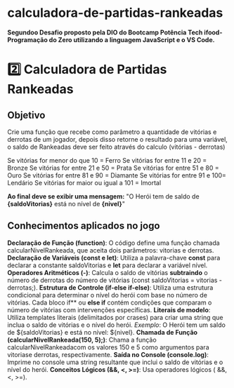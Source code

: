 # calculadora-de-partidas-rankeadas
**Segundoo Desafio proposto pela DIO do Bootcamp Potência Tech ifood-Programação do Zero utilizando a linguagem JavaScript e o VS Code.**

# 2️⃣ Calculadora de Partidas Rankeadas
## Objetivo

Crie uma função que recebe como parâmetro a quantidade de vitórias e derrotas de um jogador, depois disso retorne o resultado para uma variável, o saldo de Rankeadas deve ser feito através do calculo (vitórias - derrotas)

Se vitórias for menor do que 10 = Ferro
Se vitórias for entre 11 e 20 = Bronze
Se vitórias for entre 21 e 50 = Prata
Se vitórias for entre 51 e 80 = Ouro
Se vitórias for entre 81 e 90 = Diamante
Se vitórias for entre 91 e 100= Lendário
Se vitórias for maior ou igual a 101 = Imortal

**Ao final deve se exibir uma mensagem:**
"O Herói tem de saldo de **{saldoVitorias}** está no nível de **{nivel}**"

## Conhecimentos aplicados no jogo

**Declaração de Função (function)**: O código define uma função chamada calcularNivelRankeada, que aceita dois parâmetros: vitorias e derrotas.
**Declaração de Variáveis ​​(const e let)**: Utiliza a palavra-chave **const** para declarar a constante saldoVitorias e **let** para declarar a variável nível.
**Operadores Aritméticos (-)**: Calcula o saldo de vitórias **subtraindo** o número de derrotas do número de vitórias (const saldoVitorias = vitorias - derrotas;).
**Estrutura de Controle (if-else if-else)**: Utiliza uma estrutura condicional para determinar o nível do herói com base no número de vitórias. Cada bloco if** ou **else if** contém condições que comparam o número de vitórias com intervenções específicas.
**Literais de modelo**: Utiliza templates literais (delimitados por crases) para criar uma string que inclua o saldo de vitórias e o nível do herói. *Exemplo*: O Herói tem um saldo de ${saldoVitorias} e está no nível: ${nivel}.
**Chamada de Função (calcularNivelRankeada(150, 5);)**: Chama a função calcularNivelRankeadacom os valores 150 e 5 como argumentos para vitoriase derrotas, respectivamente.
**Saída no Console (console.log)**: Imprime no console uma string resultante que inclui o saldo de vitórias e o nível do herói.
**Conceitos Lógicos (&&, <, >=)**: Usa operadores lógicos ( &&, <, >=).
 

  
